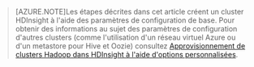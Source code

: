 
> [AZURE.NOTE]Les étapes décrites dans cet article créent un cluster HDInsight à l'aide des paramètres de configuration de base. Pour obtenir des informations au sujet des paramètres de configuration d'autres clusters (comme l'utilisation d'un réseau virtuel Azure ou d'un metastore pour Hive et Oozie) consultez [Approvisionnement de clusters Hadoop dans HDInsight à l'aide d'options personnalisées](../articles/hdinsight/hdinsight-provision-clusters.md).

<!---HONumber=58_postMigration-->